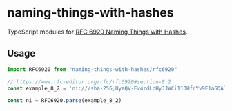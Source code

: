 # naming-things-with-hashes

TypeScript modules for [RFC 6920 Naming Things with Hashes](https://www.rfc-editor.org/rfc/rfc6920).

## Usage

```js
import RFC6920 from "naming-things-with-hashes/rfc6920"

// https://www.rfc-editor.org/rfc/rfc6920#section-8.2
const example_8_2 = 'ni:///sha-256;UyaQV-Ev4rdLoHyJJWCi11OHfrYv9E1aGQAlMO2X_-Q'

const ni = RFC6920.parse(example_8_2)
```
